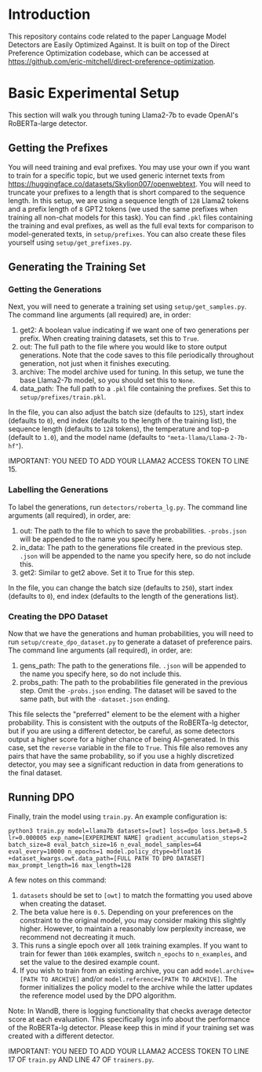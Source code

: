 # Introduction

This repository contains code related to the paper Language Model Detectors are Easily Optimized Against. It is built on top of the Direct Preference Optimization codebase, which can be accessed at https://github.com/eric-mitchell/direct-preference-optimization.

# Basic Experimental Setup

This section will walk you through tuning Llama2-7b to evade OpenAI's RoBERTa-large detector.

## Getting the Prefixes

You will need training and eval prefixes. You may use your own if you want to train for a specific topic, but we used generic internet texts from https://huggingface.co/datasets/Skylion007/openwebtext. You will need to truncate your prefixes to a length that is short compared to the sequence length. In this setup, we are using a sequence length of `128` Llama2 tokens and a prefix length of `8` GPT2 tokens (we used the same prefixes when training all non-chat models for this task). You can find `.pkl` files containing the training and eval prefixes, as well as the full eval texts for comparison to model-generated texts, in `setup/prefixes`. You can also create these files yourself using `setup/get_prefixes.py`.

## Generating the Training Set

### Getting the Generations

Next, you will need to generate a training set using `setup/get_samples.py`. The command line arguments (all required) are, in order:
1. get2: A boolean value indicating if we want one of two generations per prefix. When creating training datasets, set this to `True`.
2. out: The full path to the file where you would like to store output generations. Note that the code saves to this file periodically throughout generation, not just when it finishes executing.
3. archive: The model archive used for tuning. In this setup, we tune the base Llama2-7b model, so you should set this to `None`.
4. data_path: The full path to a `.pkl` file containing the prefixes. Set this to `setup/prefixes/train.pkl`.

In the file, you can also adjust the batch size (defaults to `125`), start index (defaults to `0`), end index (defaults to the length of the training list), the sequence length (defaults to `128` tokens), the temperature and top-p (default to `1.0`), and the model name (defaults to `"meta-llama/Llama-2-7b-hf"`).

IMPORTANT: YOU NEED TO ADD YOUR LLAMA2 ACCESS TOKEN TO LINE 15.

### Labelling the Generations

To label the generations, run `detectors/roberta_lg.py`. The command line arguments (all required), in order, are:
1. out: The path to the file to which to save the probabilities. `-probs.json` will be appended to the name you specify here.
2. in_data: The path to the generations file created in the previous step. `.json` will be appended to the name you specify here, so do not include this.
3. get2: Similar to get2 above. Set it to True for this step.

In the file, you can change the batch size (defaults to `250`), start index (defaults to `0`), end index (defaults to the length of the generations list).

### Creating the DPO Dataset

Now that we have the generations and human probabilities, you will need to run `setup/create_dpo_dataset.py` to generate a dataset of preference pairs. The command line arguments (all required), in order, are:
1. gens_path: The path to the generations file. `.json` will be appended to the name you specify here, so do not include this.
2. probs_path: The path to the probabilities file generated in the previous step. Omit the `-probs.json` ending. The dataset will be saved to the same path, but with the `-dataset.json` ending.

This file selects the "preferred" element to be the element with a higher probability. This is consistent with the outputs of the RoBERTa-lg detector, but if you are using a different detector, be careful, as some detectors output a higher score for a higher chance of being AI-generated. In this case, set the `reverse` variable in the file to `True`. This file also removes any pairs that have the same probability, so if you use a highly discretized detector, you may see a significant reduction in data from generations to the final dataset.

## Running DPO

Finally, train the model using `train.py`. An example configuration is:

`python3 train.py model=llama7b datasets=[owt] loss=dpo loss.beta=0.5 lr=0.000005 exp_name=[EXPERIMENT NAME] gradient_accumulation_steps=2 batch_size=8 eval_batch_size=16 n_eval_model_samples=64 eval_every=10000 n_epochs=1 model.policy_dtype=bfloat16 +dataset_kwargs.owt.data_path=[FULL PATH TO DPO DATASET] max_prompt_length=16 max_length=128`

A few notes on this command:
1. `datasets` should be set to `[owt]` to match the formatting you used above when creating the dataset.
2. The beta value here is `0.5`. Depending on your preferences on the constraint to the original model, you may consider making this slightly higher. However, to maintain a reasonably low perplexity increase, we recommend not decreating it much.
3. This runs a single epoch over all `100k` training examples. If you want to train for fewer than `100k` examples, switch `n_epochs` to `n_examples`, and set the value to the desired example count.
4. If you wish to train from an existing archive, you can add `model.archive=[PATH TO ARCHIVE]` and/or `model.reference=[PATH TO ARCHIVE]`. The former initializes the policy model to the archive while the latter updates the reference model used by the DPO algorithm.

Note: In WandB, there is logging functionality that checks average detector score at each evaluation. This specifically logs info about the performance of the RoBERTa-lg detector. Please keep this in mind if your training set was created with a different detector.

IMPORTANT: YOU NEED TO ADD YOUR LLAMA2 ACCESS TOKEN TO LINE 17 OF `train.py` AND LINE 47 OF `trainers.py`.
